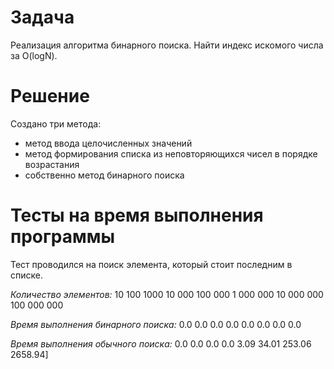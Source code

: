 # Задача

Реализация алгоритма бинарного поиска. Найти индекс искомого числа за O(logN).

# Решение
Создано три метода:
+ метод ввода целочисленных значений
+ метод формирования списка из неповторяющихся чисел в порядке возрастания
+ собственно метод бинарного поиска

# Тесты на время выполнения программы

Тест проводился на поиск элемента, который стоит последним в списке.

_Количество элементов:_              10  100  1000  10 000  100 000  1 000 000  10 000 000  100 000 000

_Время выполнения бинарного поиска:_ 0.0 0.0  0.0   0.0     0.0      0.0        0.0         0.0

_Время выполнения обычного поиска:_  0.0 0.0  0.0   0.0     3.09     34.01      253.06      2658.94]